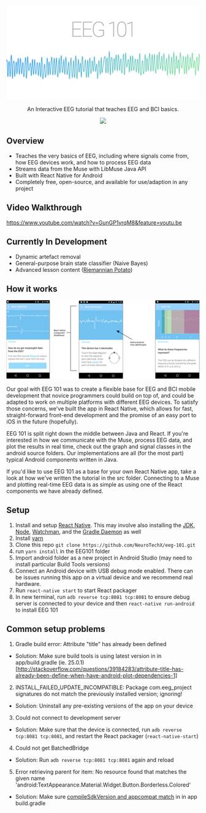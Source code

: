 <p align="center">
  <img alt="banner" src="/images/EEG101graphic.png/" width="600">
</p>
<p align="center" href="">
  An Interactive EEG tutorial that teaches EEG and BCI basics.
</p>
<p align="center">
  <a href="http://neurotechx.herokuapp.com/">
    <img src="http://neurotechx.herokuapp.com/badge.svg">
  </a>
</p>

## Overview
- Teaches the very basics of EEG, including where signals come from, how EEG devices work, and how to process EEG data
- Streams data from the Muse with LibMuse Java API
- Built with React Native for Android
- Completely free, open-source, and available for use/adaption in any project

## Video Walkthrough

https://www.youtube.com/watch?v=GunGP1yrqM8&feature=youtu.be

## Currently In Development
- Dynamic artefact removal
- General-purpose brain state classifier (Naive Bayes)
- Advanced lesson content ([Riemannian Potato](http://alexandre.barachant.org/papers/conferences/potato/))

## How it works

<p align="center">
    <img alt="screens" src="/images/ScreenBanner.png/">
</p>

Our goal with EEG 101 was to create a flexible base for EEG and BCI mobile development that novice programmers could build on top of, and could be adapted to work on multiple platforms with different EEG devices. To satisfy those concerns, we've built the app in React Native, which allows for fast, straight-forward front-end development and the promise of an easy port to iOS in the future (hopefully).  

EEG 101 is split right down the middle between Java and React. If you're interested in how we communicate with the Muse, process EEG data, and plot the results in real time, check out the graph and signal classes in the android source folders. Our implementations are all (for the most part) typical Android components written in Java.

If you'd like to use EEG 101 as a base for your own React Native app, take a look at how we've written the tutorial in the src folder. Connecting to a Muse and plotting real-time EEG data is as simple as using one of the React components we have already defined.

## Setup

1. Install and setup [React Native](https://facebook.github.io/react-native/docs/getting-started.html). This may involve also installing the [JDK](https://www3.ntu.edu.sg/home/ehchua/programming/howto/JDK_Howto.html), [Node](https://nodejs.org/en/download/package-manager/), [Watchman](https://medium.com/@vonchristian/how-to-setup-watchman-on-ubuntu-16-04-53196cc0227c), and the [Gradle Daemon](https://docs.gradle.org/2.9/userguide/gradle_daemon.html) as well
2. Install [yarn](https://github.com/yarnpkg/yarn)
3. Clone this repo `git clone https://github.com/NeuroTechX/eeg-101.git`
4. run `yarn install` in the EEG101 folder
3. Import android folder as a new project in Android Studio (may need to install particular Build Tools versions)
5. Connect an Android device with USB debug mode enabled. There can be issues running this app on a virtual device and we recommend real hardware.
6. Run `react-native start` to start React packager
7. In new terminal, run `adb reverse tcp:8081 tcp:8081` to ensure debug server is connected to your device and then `react-native run-android` to install EEG 101

## Common setup problems

1. Gradle build error: Attribute "title" has already been defined

- Solution: Make sure build tools is using latest version in in app/build.gradle (ie. 25.0.1) [http://stackoverflow.com/questions/39184283/attribute-title-has-already-been-define-when-have-android-plot-dependencies-1]

2. INSTALL_FAILED_UPDATE_INCOMPATIBLE: Package com.eeg_project signatures do not match the previously installed version; ignoring!

- Solution: Uninstall any pre-existing versions of the app on your device

3. Could not connect to development server

- Solution: Make sure that the device is connected, run `adb reverse tcp:8081 tcp:8081`, and restart the React packager (`react-native-start`)

4. Could not get BatchedBridge

- Solution: Run `adb reverse tcp:8081 tcp:8081` again and reload
 
 5. Error retrieving parent for item: No resource found that matches the given name 'android:TextAppearance.Material.Widget.Button.Borderless.Colored'
 
 - Solution: Make sure [compileSdkVersion and appcompat match](http://stackoverflow.com/questions/32075498/error-retrieving-parent-for-item-no-resource-found-that-matches-the-given-name) in in app build.gradle


